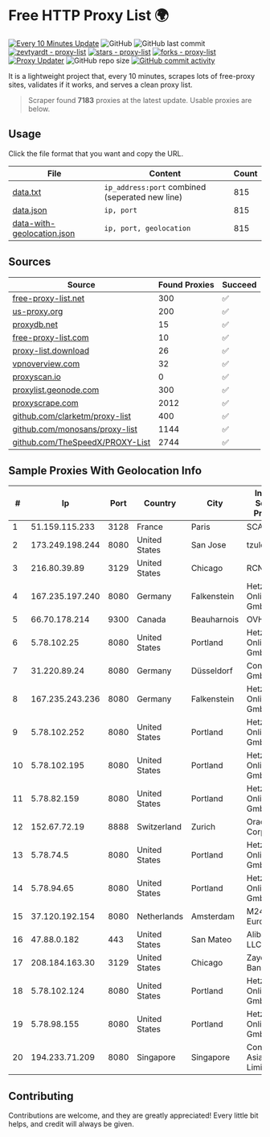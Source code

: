 
# Free HTTP Proxy List 🌍

[![Every 10 Minutes Update](https://github.com/mertguvencli/http-proxy-list/actions/workflows/main.yml/badge.svg?branch=main)](https://github.com/mertguvencli/http-proxy-list/actions/workflows/main.yml)
![GitHub](https://img.shields.io/github/license/mertguvencli/http-proxy-list)
![GitHub last commit](https://img.shields.io/github/last-commit/mertguvencli/http-proxy-list)
[![zevtyardt - proxy-list](https://img.shields.io/static/v1?label=zevtyardt&message=proxy-list&color=blue&logo=github)](https://github.com/zevtyardt/proxy-list "Go to GitHub repo")
[![stars - proxy-list](https://img.shields.io/github/stars/zevtyardt/proxy-list?style=social)](https://github.com/zevtyardt/proxy-list)
[![forks - proxy-list](https://img.shields.io/github/forks/zevtyardt/proxy-list?style=social)](https://github.com/zevtyardt/proxy-list)
[![Proxy Updater](https://github.com/zevtyardt/proxy-list/workflows/Proxy%20Updater/badge.svg)](https://github.com/zevtyardt/proxy-list/actions?query=workflow:"Proxy+Updater")
![GitHub repo size](https://img.shields.io/github/repo-size/zevtyardt/proxy-list)
[![GitHub commit activity](https://img.shields.io/github/commit-activity/m/zevtyardt/proxy-list?logo=commits)](https://github.com/zevtyardt/proxy-list/commits/main)

It is a lightweight project that, every 10 minutes, scrapes lots of free-proxy sites, validates if it works, and serves a clean proxy list.

> Scraper found **7183** proxies at the latest update. Usable proxies are below.

## Usage

Click the file format that you want and copy the URL.

|File|Content|Count|
|----|-------|-----|
|[data.txt](https://raw.githubusercontent.com/mertguvencli/http-proxy-list/main/proxy-list/data.txt)|`ip_address:port` combined (seperated new line)|815|
|[data.json](https://raw.githubusercontent.com/mertguvencli/http-proxy-list/main/proxy-list/data.json)|`ip, port`|815|
|[data-with-geolocation.json](https://raw.githubusercontent.com/mertguvencli/http-proxy-list/main/proxy-list/data-with-geolocation.json)|`ip, port, geolocation`|815|

## Sources

|Source|Found Proxies|Succeed|
|------|-------------|-------|
|[free-proxy-list.net](https://free-proxy-list.net)|300|✅|
|[us-proxy.org](https://www.us-proxy.org)|200|✅|
|[proxydb.net](http://proxydb.net)|15|✅|
|[free-proxy-list.com](https://free-proxy-list.com/?page=&port=&type%5B%5D=http&type%5B%5D=https&up_time=0&search=Search)|10|✅|
|[proxy-list.download](https://www.proxy-list.download/HTTP)|26|✅|
|[vpnoverview.com](https://vpnoverview.com/privacy/anonymous-browsing/free-proxy-servers)|32|✅|
|[proxyscan.io](https://www.proxyscan.io)|0|✅|
|[proxylist.geonode.com](https://proxylist.geonode.com/api/proxy-list?limit=300&page=1&sort_by=lastChecked&sort_type=desc&protocols=http,https)|300|✅|
|[proxyscrape.com](https://api.proxyscrape.com/v2/?request=displayproxies&protocol=http&timeout=10000&country=all&ssl=all&anonymity=all)|2012|✅|
|[github.com/clarketm/proxy-list](https://raw.githubusercontent.com/clarketm/proxy-list/master/proxy-list-raw.txt)|400|✅|
|[github.com/monosans/proxy-list](https://raw.githubusercontent.com/monosans/proxy-list/main/proxies/http.txt)|1144|✅|
|[github.com/TheSpeedX/PROXY-List](https://raw.githubusercontent.com/TheSpeedX/PROXY-List/master/http.txt)|2744|✅|


## Sample Proxies With Geolocation Info

|#|Ip|Port|Country|City|Internet Service Provider|
|-|--|----|-------|----|-------------------------|
|1|51.159.115.233|3128|France|Paris|SCALEWAY|
|2|173.249.198.244|8080|United States|San Jose|tzulo, inc.|
|3|216.80.39.89|3129|United States|Chicago|RCN|
|4|167.235.197.240|8080|Germany|Falkenstein|Hetzner Online GmbH|
|5|66.70.178.214|9300|Canada|Beauharnois|OVH SAS|
|6|5.78.102.25|8080|United States|Portland|Hetzner Online GmbH|
|7|31.220.89.24|8080|Germany|Düsseldorf|Contabo GmbH|
|8|167.235.243.236|8080|Germany|Falkenstein|Hetzner Online GmbH|
|9|5.78.102.252|8080|United States|Portland|Hetzner Online GmbH|
|10|5.78.102.195|8080|United States|Portland|Hetzner Online GmbH|
|11|5.78.82.159|8080|United States|Portland|Hetzner Online GmbH|
|12|152.67.72.19|8888|Switzerland|Zurich|Oracle Corporation|
|13|5.78.74.5|8080|United States|Portland|Hetzner Online GmbH|
|14|5.78.94.65|8080|United States|Portland|Hetzner Online GmbH|
|15|37.120.192.154|8080|Netherlands|Amsterdam|M247 Europe SRL|
|16|47.88.0.182|443|United States|San Mateo|Alibaba.com LLC|
|17|208.184.163.30|3129|United States|Chicago|Zayo Bandwidth|
|18|5.78.102.124|8080|United States|Portland|Hetzner Online GmbH|
|19|5.78.98.155|8080|United States|Portland|Hetzner Online GmbH|
|20|194.233.71.209|8080|Singapore|Singapore|Contabo Asia Private Limited|



## Contributing

Contributions are welcome, and they are greatly appreciated! Every
little bit helps, and credit will always be given.

